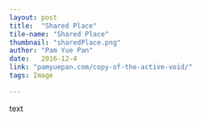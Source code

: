 ```yaml
---
layout: post
title:  "Shared Place"
tile-name: "Shared Place"
thumbnail: "sharedPlace.png"
author: "Pam Yue Pan"
date:   2016-12-4
link: "pamyuepan.com/copy-of-the-active-void/"
tags: Image

---
```


text